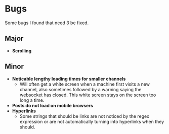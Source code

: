 # Bugs
Some bugs I found that need 3 be fixed.

## Major
- **Scrolling**

## Minor
- **Noticable lengthy loading times for smaller channels**
  - Will often get a white screen when a machine first visits a new channel, also sometimes followed by a warning saying the websocket has closed. This white screen stays on the screen too long a time.
- **Posts do not load on mobile browsers**
- **Hyperlinks**
  - Some strings that should be links are not noticed by the regex expression or are not automatically turning into hyperlinks when they should.